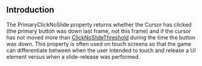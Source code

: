 ## Introduction

The PrimaryClickNoSlide property returns whether the Cursor has clicked (the primary button was down last frame, not this frame) and if the cursor has not moved more than [ClickNoSlideThreshold](/frb/docs/index.php?title=FlatRedBall.Gui.Cursor.ClickNoSlideThreshold "FlatRedBall.Gui.Cursor.ClickNoSlideThreshold") during the time the button was down. This property is often used on touch screens so that the game can differentiate between when the user intended to touch and release a UI element versus when a slide-release was performed.
